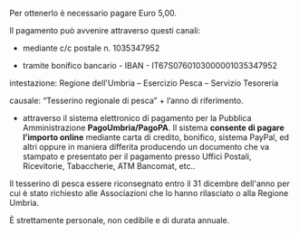 Per ottenerlo è necessario pagare Euro 5,00.

Il pagamento può avvenire attraverso questi canali:

-	mediante c/c postale n. 1035347952

- tramite bonifico bancario -  IBAN - IT67S0760103000001035347952

intestazione: Regione dell'Umbria – Esercizio Pesca – Servizio Tesoreria

causale: “Tesserino regionale di pesca” +  l’anno di riferimento.

-	attraverso il sistema elettronico di pagamento per la Pubblica Amministrazione **PagoUmbria/PagoPA**.
Il sistema **consente di pagare l’importo online** mediante carta di credito, bonifico, sistema PayPal, ed altri oppure in maniera differita producendo un documento che va stampato e presentato per il pagamento presso Uffici Postali, Ricevitorie, Tabaccherie, ATM Bancomat, etc..

Il tesserino di pesca essere riconsegnato entro il 31 dicembre dell'anno per cui è stato richiesto alle Associazioni che lo hanno rilasciato o alla Regione Umbria.

È strettamente personale, non cedibile e di durata annuale.
